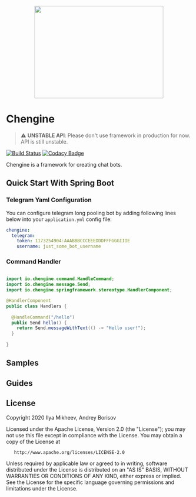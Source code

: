 
<p align="center">
  <img width="350" height="250" src="https://i.ibb.co/tCD7fP6/1-2x.png">
</p>

# Chengine

> :warning: **UNSTABLE API**: Please don't use framework in production for now. API is still unstable.

[![Build Status](https://travis-ci.org/mikheevshow/chengine.svg?branch=develop)](https://travis-ci.org/mikheevshow/chengine)
[![Codacy Badge](https://app.codacy.com/project/badge/Grade/59c9ef086a5a4a6a81354934b8215f6f)](https://www.codacy.com/gh/mikheevshow/chengine/dashboard?utm_source=github.com&amp;utm_medium=referral&amp;utm_content=mikheevshow/chengine&amp;utm_campaign=Badge_Grade)

Chengine is a framework for creating chat bots.

## Quick Start With Spring Boot

### Telegram Yaml Configuration

You can configure telegram long pooling bot by adding following lines below into your `application.yml` config file:

```yaml
chengine:
  telegram:
    token: 1173254904:AAABBBCCCEEEDDDFFFGGGIIIE
    username: just_some_bot_username
```

### Command Handler

``` java

import io.chengine.command.HandleCommand;
import io.chengine.message.Send;
import io.chengine.springframework.stereotype.HandlerComponent;

@HandlerComponent
public class Handlers {
  
  @HandleCommand("/hello")
  public Send hello() {
    return Send.messageWithText(() -> "Hello user!");
  }
  
}

```

## Samples

## Guides

## License

   Copyright 2020 Ilya Mikheev, Andrey Borisov

   Licensed under the Apache License, Version 2.0 (the "License");
   you may not use this file except in compliance with the License.
   You may obtain a copy of the License at

       http://www.apache.org/licenses/LICENSE-2.0

   Unless required by applicable law or agreed to in writing, software
   distributed under the License is distributed on an "AS IS" BASIS,
   WITHOUT WARRANTIES OR CONDITIONS OF ANY KIND, either express or implied.
   See the License for the specific language governing permissions and
   limitations under the License.
